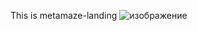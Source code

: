 This is  metamaze-landing
![изображение](https://github.com/Wokkta/metamaze-landing/assets/55146833/73d6f28b-2d12-471e-af05-d8e7ce9b4f34)
